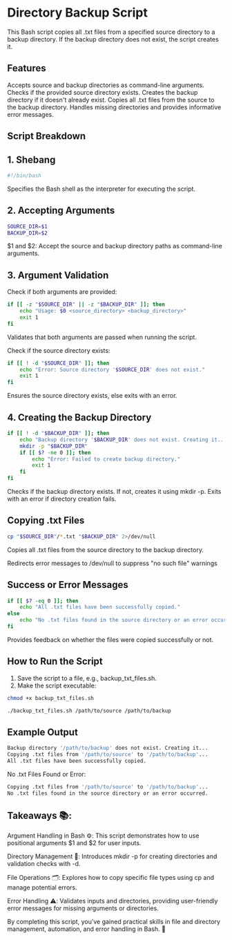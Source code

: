 # Directory Backup Script
This Bash script copies all .txt files from a specified source directory to a backup directory. If the backup directory does not exist, the script creates it.

## Features
Accepts source and backup directories as command-line arguments.
Checks if the provided source directory exists.
Creates the backup directory if it doesn't already exist.
Copies all .txt files from the source to the backup directory.
Handles missing directories and provides informative error messages.

## Script Breakdown
## 1. Shebang

```bash
#!/bin/bash
```
Specifies the Bash shell as the interpreter for executing the script.

## 2. Accepting Arguments

```bash
SOURCE_DIR=$1  
BACKUP_DIR=$2  
```
$1 and $2: Accept the source and backup directory paths as command-line arguments.

## 3. Argument Validation
Check if both arguments are provided:

```bash
if [[ -z "$SOURCE_DIR" || -z "$BACKUP_DIR" ]]; then  
    echo "Usage: $0 <source_directory> <backup_directory>"  
    exit 1  
fi  
```
Validates that both arguments are passed when running the script.

Check if the source directory exists:

```bash
if [[ ! -d "$SOURCE_DIR" ]]; then  
    echo "Error: Source directory '$SOURCE_DIR' does not exist."  
    exit 1  
fi  
```
Ensures the source directory exists, else exits with an error.

## 4. Creating the Backup Directory

```bash
if [[ ! -d "$BACKUP_DIR" ]]; then  
    echo "Backup directory '$BACKUP_DIR' does not exist. Creating it..."  
    mkdir -p "$BACKUP_DIR"  
    if [[ $? -ne 0 ]]; then  
        echo "Error: Failed to create backup directory."  
        exit 1  
    fi  
fi  
```
Checks if the backup directory exists. If not, creates it using mkdir -p.
Exits with an error if directory creation fails.

## Copying .txt Files

```bash
cp "$SOURCE_DIR"/*.txt "$BACKUP_DIR" 2>/dev/null  

```
Copies all .txt files from the source directory to the backup directory.

Redirects error messages to /dev/null to suppress "no such file" warnings

## Success or Error Messages

```bash
if [[ $? -eq 0 ]]; then  
    echo "All .txt files have been successfully copied."  
else  
    echo "No .txt files found in the source directory or an error occurred."  
fi  
```

Provides feedback on whether the files were copied successfully or not.

## How to Run the Script
1. Save the script to a file, e.g., backup_txt_files.sh.
2. Make the script executable:

```bash
chmod +x backup_txt_files.sh  

```
```bash
./backup_txt_files.sh /path/to/source /path/to/backup  

```
## Example Output
```bash
Backup directory '/path/to/backup' does not exist. Creating it...  
Copying .txt files from '/path/to/source' to '/path/to/backup'...  
All .txt files have been successfully copied.  

```
No .txt Files Found or Error:
```bash
Copying .txt files from '/path/to/source' to '/path/to/backup'...  
No .txt files found in the source directory or an error occurred.  
```

## Takeaways 📚:
Argument Handling in Bash ⚙️: This script demonstrates how to use positional arguments $1 and $2 for user inputs.

Directory Management 📂: Introduces mkdir -p for creating directories and validation checks with -d.

File Operations 🗂️: Explores how to copy specific file types using cp and manage potential errors.

Error Handling ⚠️: Validates inputs and directories, providing user-friendly error messages for missing arguments or directories.

By completing this script, you’ve gained practical skills in file and directory management, automation, and error handling in Bash. 🚀
